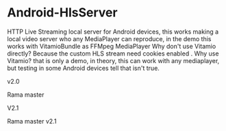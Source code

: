Android-HlsServer
=================

HTTP Live Streaming local server for Android devices, this works making a local video server who any MediaPlayer can reproduce, in the demo this works with VitamioBundle as FFMpeg MediaPlayer   Why don't use Vitamio directly? Because the custom HLS stream need cookies enabled . Why use Vitamio? that is only a demo, in theory, this can work with any mediaplayer, but testing in some Android devices tell that isn't true.




v2.0

Rama master



V2.1

Rama master v2.1